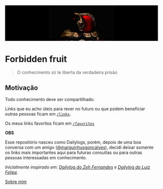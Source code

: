 <p align="center">
  <img src="./img/forbidenfruit.png" style="max-width:100%;"/>
</p>

# Forbidden fruit

> O conhecimento só te liberta da verdadeira prisão

## Motivação

Todo conhecimento deve ser compartilhado.

Links que eu acho úteis para rever no futuro ou que podem beneficiar outras pessoas ficam em [`/links`](./links).

Os meus links favoritos ficam em [`/favorites`](./favorites)

**OBS**

Esse repositório nasceu como Dailylogs, porém, depois de uma boa conversa com um amigo ([@marquinhusgoncalves](https://github.com/marquinhusgoncalves)), decidi deixar somente os links mais importantes aqui para futuras consultas ou para outras pessoas interessadas em conhecimento.

*Inicialmente inspirado em: [Dailylog do Zeh Fernandes](https://github.com/zehfernandes/dailylog/) e [Dailylog do Luiz Felipe](https://github.com/lfeh/dailylog).*

[Sobre mim](http://woliveiras.com.br/about/)


